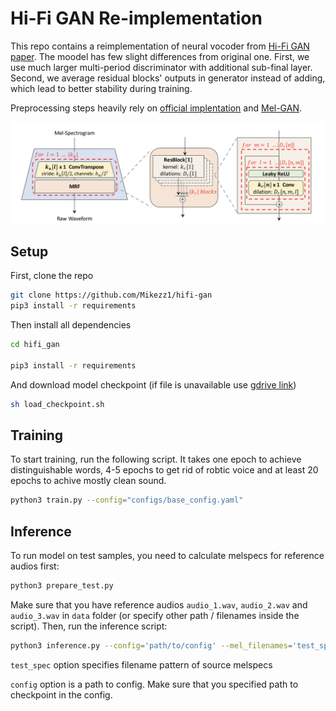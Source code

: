 # Hi-Fi GAN Re-implementation

This repo contains a reimplementation of neural vocoder from [Hi-Fi GAN paper](https://arxiv.org/abs/2010.05646). The moodel has few slight differences from original one. First, we use much larger multi-period discriminator with additional sub-final layer. Second, we average residual blocks' outputs in generator instead of adding, which lead to better stability during training. 

Preprocessing steps heavily rely on [official implentation](https://github.com/jik876/hifi-gan) and [Mel-GAN](https://github.com/descriptinc/melgan-neurips).

![Architecture](arch.png)



## Setup

First, clone the repo 
```bash
git clone https://github.com/Mikezz1/hifi-gan
pip3 install -r requirements
```

Then install all dependencies

```bash
cd hifi_gan

pip3 install -r requirements
```

And download model checkpoint (if file is unavailable use [gdrive link](https://drive.google.com/file/d/1PMwOgNYpugb6JPWBsOc2FCcvAVD8qrvH/view?usp=sharing))
```bash
sh load_checkpoint.sh
```


## Training

To start training, run the following script. It takes one epoch to achieve distinguishable words, 4-5 epochs to get rid of robtic voice and at least 20 epochs to achive mostly clean sound.

```bash
python3 train.py --config="configs/base_config.yaml"
```


## Inference

To run model on test samples, you need to calculate melspecs for reference audios first:
```bash 
python3 prepare_test.py
```
Make sure that you have reference audios `audio_1.wav`, `audio_2.wav` and `audio_3.wav` in `data` folder (or specify other path / filenames inside the script). Then, run the inference script:

```bash
python3 inference.py --config='path/to/config' --mel_filenames='test_spec'
```


`test_spec` option specifies filename pattern of source melspecs


`config` option is a path to config. Make sure that you specified path to checkpoint in the config.
